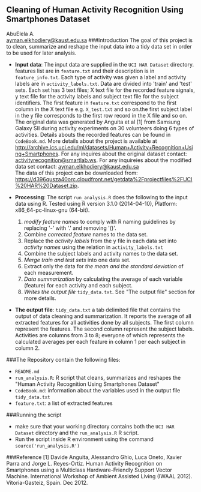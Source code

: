 ## Cleaning of Human Activity Recognition Using Smartphones Dataset
AbuElela A.<br />
ayman.elkhodiery@kaust.edu.sa
###Introduction
The goal of this project is to clean, summarize and reshape the input data into a tidy data set in order to be used for later analysis. 

* **Input data**: The input data are supplied in the `UCI HAR Dataset` directory. features list are in `feature.txt` and their description is in `feature_info.txt`. Each type of activity was given a label and activity labels are in `activity_labels.txt`. Data are divided into 'train' and 'test' sets. Each set has 3 text files; X text file for the recorded feature signals, y text file for the activity labels and subject text file for the subject identifiers. The first feature in `feature.txt` correspond to the first column in the X text file e.g. `X_test.txt` and so on.the first subject label in the y file corresponds to the first row record in the X file and so on. The original data was generated by Anguita et al [1] from Samsung Galaxy SII during activity experiments on 30 volunteers doing 6 types of activities. Details abouts the recorded features can be found in `CodeBook.md`. More details about the project is available at http://archive.ics.uci.edu/ml/datasets/Human+Activity+Recognition+Using+Smartphones. For any inquires about the original dataset contact: activityrecognition@smartlab.ws. For any inquireies about the modified data set contact: ayman.elkhodiery@kaust.edu.sa<br />
The data of this project can be downloaded from: https://d396qusza40orc.cloudfront.net/getdata%2Fprojectfiles%2FUCI%20HAR%20Dataset.zip. 


* **Processing**: The script `run_analysis.R` does the following to the input data using R.
Tested using R version 3.1.0 (2014-04-10), Platform: x86_64-pc-linux-gnu (64-bit).
    1. *modify feature names* to comply with R naming guidelines by replacing '-' with '.' and removing '()'.
    2. Combine *corrected feature* names to the data set.
    2. Replace the *activity labels* from the y file in each data set into *activity names* using the relation in `activity_labels.txt`
    3. Combine the subject labels and activity names to the data set.
    4. *Merge train and test sets* into one data set.
    5. Extract only the data for *the mean and the standard deviation* of each measurement.
    6. *Data summarization* by calculating the average of each variable (feature) for each activity and each subject.
    7. *Writes the output file* `tidy_data.txt`. See "The output file" section for more details.

* **The output file**: `tidy_data.txt` a tab delimited file that contains the output of data cleaning and summarization. It reports the average of all extracted features for all activities done by all subjects. The first column represent the features. The second column represent the subject labels. Activities are columns from 3 to 8; everyone of which represents the calculated averages per each feature in column 1 per each subject in column 2.

###The Repository contain the following files:
* `README.md`
* `run_analysis.R`: R script that cleans, summarizes and reshapes the "Human Activity Recognition Using Smartphones Dataset"
* `CodeBook.md`: information about the variables used in the output file `tidy_data.txt`
* `feature.txt`: a list of extracted features

###Running the script
* make sure that your working directory contains both the `UCI HAR Dataset` directory and the `run_analysis.R` R script.
* Run the script inside R environment using the command `source('run_analysis.R')`

###Reference
[1] Davide Anguita, Alessandro Ghio, Luca Oneto, Xavier Parra and Jorge L. Reyes-Ortiz. Human Activity Recognition on Smartphones using a Multiclass Hardware-Friendly Support Vector Machine. International Workshop of Ambient Assisted Living (IWAAL 2012). Vitoria-Gasteiz, Spain. Dec 2012.
